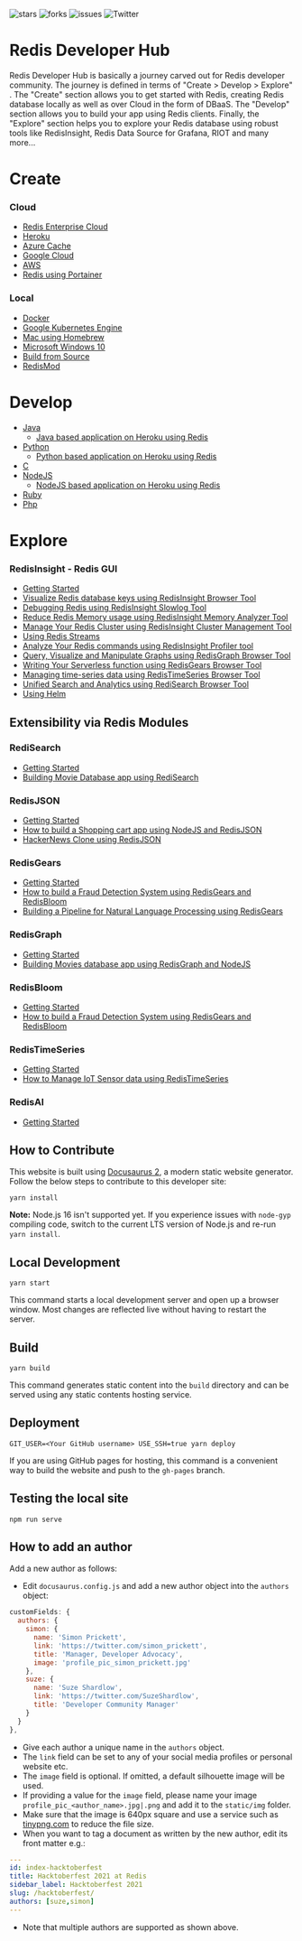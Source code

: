 
![stars](https://img.shields.io/github/stars/redis-developer/redis-developer.github.io)
![forks](https://img.shields.io/github/forks/redis-developer/redis-developer.github.io)
![issues](https://img.shields.io/github/issues/redis-developer/redis-developer.github.io)
![Twitter](https://img.shields.io/twitter/url?url=https%3A%2F%2Fgithub.com%2Fredis-developer%2Fredis-developer.github.io)



# Redis Developer Hub

Redis Developer Hub is basically a journey carved out for Redis developer community. The journey is defined in terms of "Create > Develop > Explore" . The "Create" section allows you to get started with Redis, creating Redis database locally as well as over Cloud in the form of DBaaS. The "Develop" section allows you to build your app using Redis clients. Finally, the "Explore" section helps you to explore your Redis database using robust tools like RedisInsight, Redis Data Source for Grafana, RIOT and many more...


# Create

### Cloud

- [Redis Enterprise Cloud](https://developer.redis.com/create/rediscloud)
- [Heroku](https://developer.redis.com/create/heroku)
- [Azure Cache](https://developer.redis.com/create/azure)
- [Google Cloud](https://developer.redis.com/create/gcp)
- [AWS](https://developer.redis.com/create/aws)
- [Redis using Portainer](https://developer.redis.com/create/portainer)

### Local

- [Docker](https://developer.redis.com/create/docker/)
- [Google Kubernetes Engine](https://developer.redis.com/create/kubernetes/)
- [Mac using Homebrew](https://developer.redis.com/create/homebrew/)
- [Microsoft Windows 10](https://developer.redis.com/create/windows)
- [Build from Source](https://developer.redis.com/create/from-source/)
- [RedisMod](https://developer.redis.com/explore/redismod)


# Develop

- [Java](https://developer.redis.com/develop/java/)
  - [Java based application on Heroku using Redis](https://developer.redis.com/howtos/herokujava)
- [Python](https://developer.redis.com/develop/python/)
  - [Python based application on Heroku using Redis](https://developer.redis.com/howtos/herokupython)
- [C](https://developer.redis.com/develop/C/)
- [NodeJS](https://developer.redis.com/develop/nodejs/)
  - [NodeJS based application on Heroku using Redis](https://developer.redis.com/howtos/herokunodejs)
- [Ruby](https://developer.redis.com/develop/ruby/) 
- [Php](https://developer.redis.com/develop/php/)

# Explore

### RedisInsight - Redis GUI

- [Getting Started](https://developer.redis.com/explore/redisinsight/getting-started)
- [Visualize Redis database keys using RedisInsight Browser Tool](https://developer.redis.com/explore/redisinsight/browser)
- [Debugging Redis using RedisInsight Slowlog Tool](https://developer.redis.com/explore/redisinsight/slowlog)
- [Reduce Redis Memory usage using RedisInsight Memory Analyzer Tool](https://developer.redis.com/explore/redisinsight/memoryanalyzer)
- [Manage Your Redis Cluster using RedisInsight Cluster Management Tool](https://developer.redis.com/explore/redisinsight/cluster)
- [Using Redis Streams](https://developer.redis.com/explore/redisinsight/streams)
- [Analyze Your Redis commands using RedisInsight Profiler tool](https://developer.redis.com/explore/redisinsight/profiler)
- [Query, Visualize and Manipulate Graphs using RedisGraph Browser Tool](https://developer.redis.com/explore/redisinsight/redisgraph)
- [Writing Your Serverless function using RedisGears Browser Tool](https://developer.redis.com/explore/redisinsight/redisgears)
- [Managing time-series data using RedisTimeSeries Browser Tool](https://developer.redis.com/explore/redisinsight/redistimeseries)
- [Unified Search and Analytics using RediSearch Browser Tool](https://developer.redis.com/explore/redisinsight/redisearch)
- [Using Helm](https://developer.redis.com/explore/redisinsight/usinghelm)



## Extensibility via Redis Modules

### RediSearch

- [Getting Started](https://developer.redis.com/howtos/redisearch)
- [Building Movie Database app using RediSearch](https://developer.redis.com/howtos/moviesdatabase/getting-started)


### RedisJSON

- [Getting Started](https://developer.redis.com/howtos/redisjson)
- [How to build a Shopping cart app using NodeJS and RedisJSON](https://developer.redis.com/howtos/shoppingcart)
- [HackerNews Clone using RedisJSON](https://developer.redis.com/howtos/hackernews)


### RedisGears

- [Getting Started](https://developer.redis.com/howtos/redisgears)
- [How to build a Fraud Detection System using RedisGears and RedisBloom](https://developer.redis.com/howtos/frauddetection)
- [Building a Pipeline for Natural Language Processing using RedisGears](https://developer.redis.com/howtos/nlp)

### RedisGraph

- [Getting Started](https://developer.redis.com/howtos/redisgraph)
- [Building Movies database app using RedisGraph and NodeJS](https://developer.redis.com/howtos/redisgraphmovies)

### RedisBloom

- [Getting Started](https://developer.redis.com/howtos/redisbloom)
- [How to build a Fraud Detection System using RedisGears and RedisBloom](https://developer.redis.com/howtos/frauddetection)

### RedisTimeSeries

- [Getting Started](https://developer.redis.com/howtos/redistimeseries)
- [How to Manage IoT Sensor data using RedisTimeSeries](https://redis.com/blog/how-to-manage-real-time-iot-sensor-data-in-redis/)

### RedisAI

- [Getting Started](https://developer.redis.com/howtos/redisai)



## How to Contribute

This website is built using [Docusaurus 2](https://v2.docusaurus.io/), a modern static website generator. Follow the below steps to contribute to this developer site:


```console
yarn install
```

**Note:** Node.js 16 isn't supported yet.  If you experience issues with `node-gyp` compiling code, switch to the current LTS version of Node.js and re-run `yarn install`.

## Local Development

```console
yarn start
```

This command starts a local development server and open up a browser window. Most changes are reflected live without having to restart the server.

## Build

```console
yarn build
```

This command generates static content into the `build` directory and can be served using any static contents hosting service.

## Deployment

```console
GIT_USER=<Your GitHub username> USE_SSH=true yarn deploy
```

If you are using GitHub pages for hosting, this command is a convenient way to build the website and push to the `gh-pages` branch.


## Testing the local site

```console
npm run serve
```

## How to add an author

Add a new author as follows:

* Edit `docusaurus.config.js` and add a new author object into the `authors` object:

```javascript
customFields: {
  authors: {
    simon: {
      name: 'Simon Prickett',
      link: 'https://twitter.com/simon_prickett',
      title: 'Manager, Developer Advocacy',
      image: 'profile_pic_simon_prickett.jpg'
    },
    suze: {
      name: 'Suze Shardlow',
      link: 'https://twitter.com/SuzeShardlow',
      title: 'Developer Community Manager'
    }
  }
},
```

* Give each author a unique name in the `authors` object.  
* The `link` field can be set to any of your social media profiles or personal website etc.
* The `image` field is optional.  If omitted, a default silhouette image will be used.
* If providing a value for the `image` field, please name your image `profile_pic_<author_name>.jpg|.png` and add it to the `static/img` folder.
* Make sure that the image is 640px square and use a service such as [tinypng.com](https://tinypng.com/) to reduce the file size.
* When you want to tag a document as written by the new author, edit its front matter e.g.:

```yaml
---
id: index-hacktoberfest
title: Hacktoberfest 2021 at Redis
sidebar_label: Hacktoberfest 2021
slug: /hacktoberfest/
authors: [suze,simon]
---
```

* Note that multiple authors are supported as shown above.
